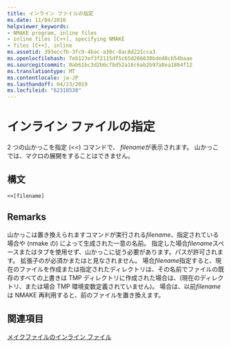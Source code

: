 ```yaml
---
title: インライン ファイルの指定
ms.date: 11/04/2016
helpviewer_keywords:
- NMAKE program, inline files
- inline files [C++], specifying NMAKE
- files [C++], inline
ms.assetid: 393eccfb-3fc9-4bac-a30c-8ac8d221cca3
ms.openlocfilehash: 7eb123ef3f2115df5c65d266630bded8cb54baae
ms.sourcegitcommit: 0ab61bc3d2b6cfbd52a16c6ab2b97a8ea1864f12
ms.translationtype: MT
ms.contentlocale: ja-JP
ms.lasthandoff: 04/23/2019
ms.locfileid: "62318538"
---
```

# <a name="specifying-an-inline-file"></a>インライン ファイルの指定

2 つの山かっこを指定 (<<) コマンドで、 *filename*が表示されます。 山かっこでは、マクロの展開をすることはできません。

## <a name="syntax"></a>構文

```
<<[filename]
```

## <a name="remarks"></a>Remarks

山かっこは置き換えられますコマンドが実行される*filename*、指定されている場合や (nmake の) によって生成された一意の名前。 指定した場合*filename*スペースまたはタブを使用せず、山かっこに従う必要があります。パスが許可されます。 拡張子のが必須かまたはと見なされません。 場合*filename*指定すると、現在のファイルを作成または指定されたディレクトリは、その名前でファイルの既存のすべての上書きは TMP ディレクトリに作成された場合は、(現在のディレクトリ、または場合 TMP 環境変数定義されていません)。 場合は、以前*filename*は NMAKE 再利用すると、前のファイルを置き換えます。

## <a name="see-also"></a>関連項目

[メイクファイルのインライン ファイル](inline-files-in-a-makefile.md)
